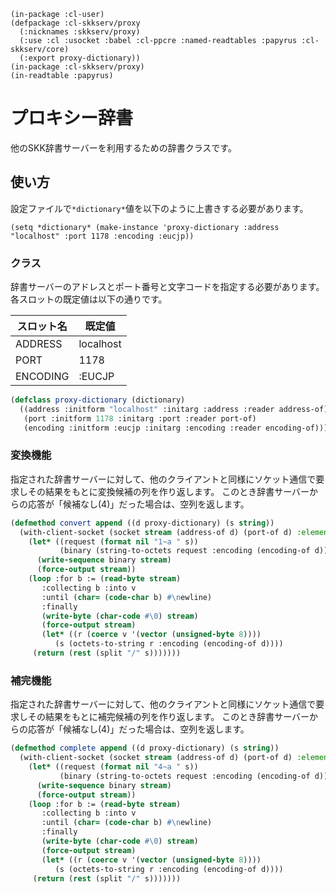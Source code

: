     (in-package :cl-user)
    (defpackage :cl-skkserv/proxy
      (:nicknames :skkserv/proxy)
      (:use :cl :usocket :babel :cl-ppcre :named-readtables :papyrus :cl-skkserv/core)
      (:export proxy-dictionary))
    (in-package :cl-skkserv/proxy)
    (in-readtable :papyrus)

# プロキシー辞書

<!--
Copyright (C) 2017 asciian

This program is free software; you can redistribute it and/or modify
it under the terms of the GNU General Public License as published by
the Free Software Foundation; either version 3 of the License, or
(at your option) any later version.

This program is distributed in the hope that it will be useful,
but WITHOUT ANY WARRANTY; without even the implied warranty of
MERCHANTABILITY or FITNESS FOR A PARTICULAR PURPOSE.  See the
GNU General Public License for more details.

You should have received a copy of the GNU General Public License
along with this program; if not, write to the Free Software Foundation,
Inc., 51 Franklin Street, Fifth Floor, Boston, MA 02110-1301  USA
-->

他のSKK辞書サーバーを利用するための辞書クラスです。

## 使い方

設定ファイルで`*dictionary*`値を以下のように上書きする必要があります。

    (setq *dictionary* (make-instance 'proxy-dictionary :address "localhost" :port 1178 :encoding :eucjp))

### クラス

辞書サーバーのアドレスとポート番号と文字コードを指定する必要があります。
各スロットの既定値は以下の通りです。

| スロット名 | 既定値    |
| -------- | --------- |
| ADDRESS  | localhost |
| PORT     | 1178      |
| ENCODING | :EUCJP    |


```lisp
(defclass proxy-dictionary (dictionary)
  ((address :initform "localhost" :initarg :address :reader address-of)
   (port :initform 1178 :initarg :port :reader port-of)
   (encoding :initform :eucjp :initarg :encoding :reader encoding-of)))
```

### 変換機能

指定された辞書サーバーに対して、他のクライアントと同様にソケット通信で要求しその結果をもとに変換候補の列を作り返します。
このとき辞書サーバーからの応答が「候補なし(4)」だった場合は、空列を返します。

```lisp
(defmethod convert append ((d proxy-dictionary) (s string))
  (with-client-socket (socket stream (address-of d) (port-of d) :element-type '(unsigned-byte 8))
    (let* ((request (format nil "1~a " s))
           (binary (string-to-octets request :encoding (encoding-of d))))
      (write-sequence binary stream)
      (force-output stream))
    (loop :for b := (read-byte stream)
       :collecting b :into v
       :until (char= (code-char b) #\newline)
       :finally
       (write-byte (char-code #\0) stream)
       (force-output stream)
       (let* ((r (coerce v '(vector (unsigned-byte 8))))
	      (s (octets-to-string r :encoding (encoding-of d))))
	 (return (rest (split "/" s)))))))
```	
	
### 補完機能

指定された辞書サーバーに対して、他のクライアントと同様にソケット通信で要求しその結果をもとに補完候補の列を作り返します。
このとき辞書サーバーからの応答が「候補なし(4)」だった場合は、空列を返します。


```lisp
(defmethod complete append ((d proxy-dictionary) (s string))
  (with-client-socket (socket stream (address-of d) (port-of d) :element-type '(unsigned-byte 8))
    (let* ((request (format nil "4~a " s))
           (binary (string-to-octets request :encoding (encoding-of d))))
      (write-sequence binary stream)
      (force-output stream))
    (loop :for b := (read-byte stream)
       :collecting b :into v
       :until (char= (code-char b) #\newline)
       :finally
       (write-byte (char-code #\0) stream)
       (force-output stream)
       (let* ((r (coerce v '(vector (unsigned-byte 8))))
	      (s (octets-to-string r :encoding (encoding-of d))))
	 (return (rest (split "/" s)))))))
```		
